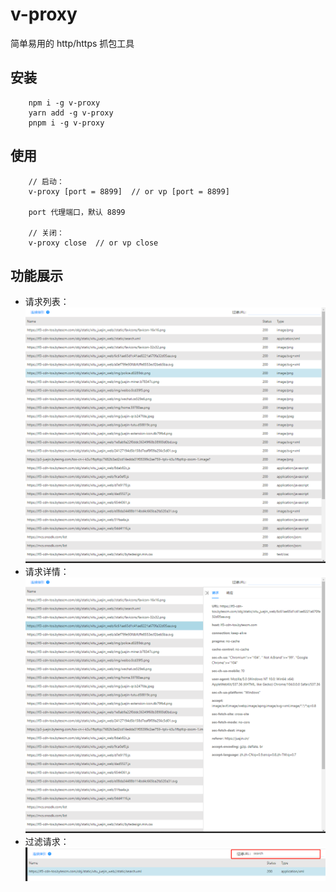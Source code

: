 # v-proxy

简单易用的 http/https 抓包工具

## 安装
```
    npm i -g v-proxy
    yarn add -g v-proxy
    pnpm i -g v-proxy
```

## 使用
```
    // 启动：
    v-proxy [port = 8899]  // or vp [port = 8899]

    port 代理端口，默认 8899

    // 关闭：
    v-proxy close  // or vp close
```

## 功能展示
- 请求列表：
![](./src/static/readme/1.png)
- 请求详情：
![](./src/static/readme/2.png)
- 过滤请求：
![](./src/static/readme/3.png)
